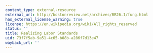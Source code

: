 ```yaml
---
content_type: external-resource
external_url: http://bostonreview.net/archives/BR26.1/fung.html
has_external_license_warning: true
license: https://en.wikipedia.org/wiki/All_rights_reserved
status: ''
title: Realizing Labor Standards
uid: 73f7f5ab-9a51-4c65-b08b-a286f7d13e47
wayback_url: ''
---
```

